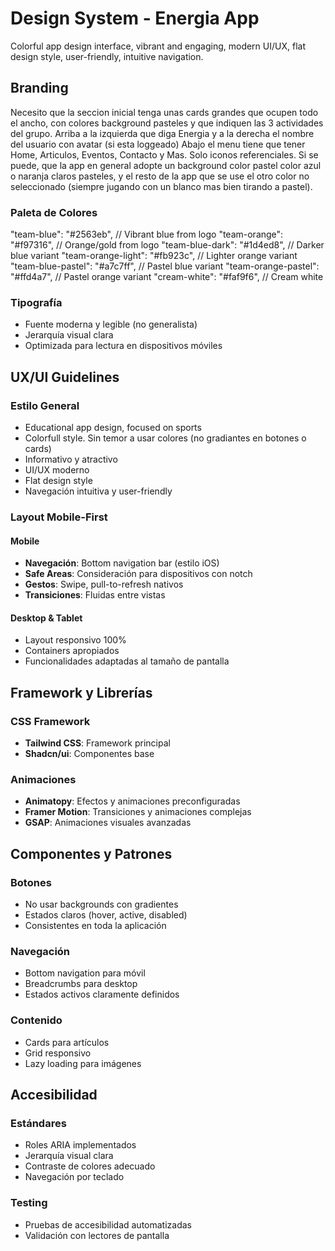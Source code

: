 # Design System - Energia App
Colorful app design interface, vibrant and engaging, modern UI/UX, flat design style, user-friendly, intuitive navigation.
## Branding
Necesito que la seccion inicial tenga unas cards grandes que ocupen todo el ancho, con colores background pasteles y que indiquen las 3 actividades del grupo.
Arriba a la izquierda que diga Energia y a la derecha el nombre del usuario con avatar (si esta loggeado)
Abajo el menu tiene que tener Home, Articulos, Eventos, Contacto y Mas. Solo iconos referenciales.
Si se puede, que la app en general adopte un background color pastel color azul o naranja claros pasteles, y el resto de la app que se use el otro color no seleccionado (siempre jugando con un blanco mas bien tirando a pastel).

### Paleta de Colores
"team-blue": "#2563eb", // Vibrant blue from logo
"team-orange": "#f97316", // Orange/gold from logo
"team-blue-dark": "#1d4ed8", // Darker blue variant
"team-orange-light": "#fb923c", // Lighter orange variant
"team-blue-pastel": "#a7c7ff", // Pastel blue variant
"team-orange-pastel": "#ffd4a7", // Pastel orange variant
"cream-white": "#faf9f6", // Cream white

### Tipografía

- Fuente moderna y legible (no generalista)
- Jerarquía visual clara
- Optimizada para lectura en dispositivos móviles

## UX/UI Guidelines

### Estilo General

- Educational app design, focused on sports
- Colorfull style. Sin temor a usar colores (no gradiantes en botones o cards)
- Informativo y atractivo
- UI/UX moderno
- Flat design style
- Navegación intuitiva y user-friendly

### Layout Mobile-First

#### Mobile

- **Navegación**: Bottom navigation bar (estilo iOS)
- **Safe Areas**: Consideración para dispositivos con notch
- **Gestos**: Swipe, pull-to-refresh nativos
- **Transiciones**: Fluidas entre vistas

#### Desktop & Tablet

- Layout responsivo 100%
- Containers apropiados
- Funcionalidades adaptadas al tamaño de pantalla

## Framework y Librerías

### CSS Framework

- **Tailwind CSS**: Framework principal
- **Shadcn/ui**: Componentes base

### Animaciones

- **Animatopy**: Efectos y animaciones preconfiguradas
- **Framer Motion**: Transiciones y animaciones complejas
- **GSAP**: Animaciones visuales avanzadas

## Componentes y Patrones

### Botones

- No usar backgrounds con gradientes
- Estados claros (hover, active, disabled)
- Consistentes en toda la aplicación

### Navegación

- Bottom navigation para móvil
- Breadcrumbs para desktop
- Estados activos claramente definidos

### Contenido

- Cards para artículos
- Grid responsivo
- Lazy loading para imágenes

## Accesibilidad

### Estándares

- Roles ARIA implementados
- Jerarquía visual clara
- Contraste de colores adecuado
- Navegación por teclado

### Testing

- Pruebas de accesibilidad automatizadas
- Validación con lectores de pantalla
